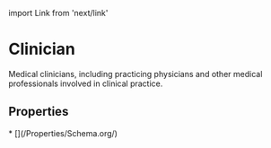 import Link from 'next/link'

# Clinician

Medical clinicians, including practicing physicians and other medical professionals involved in clinical practice.

## Properties

<Grid>
* [](/Properties/Schema.org/)

</Grid>

